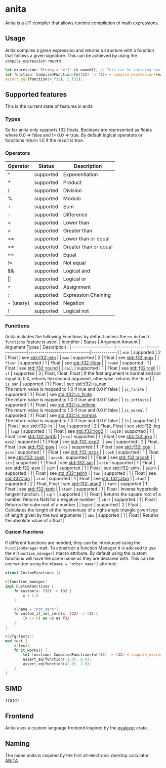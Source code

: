 # anita
Anita is a JIT compiler that allows runtime compilation of math expressions.

## Usage
Anita compiles a given expression and returns a structure with a function that follows a given signature. This can be achieved by using the `compile_expression!` macro.
```rust
let expression: String = "x+1".to_owned(); // This can be anything implementing AsRef<str>
let function: CompiledFunction<fn(f32) -> f32> = compile_expression!(expression, (x) -> f32);
assert_eq!(function(4_f32), 5_f32);
```

## Supported features
This is the current state of features in anita
### Types
So far anita only supports f32 floats.
Booleans are represented as floats where 0.0 => false and != 0.0 => true.
By default logical operators or functions return 1.0 if the result is true.

### Operators

Operator | Status | Description |
|----------|------------|-------------|
| ^   | supported | Exponentiation |
| *   | supported | Product |
| /   | supported | Division |
| %   | supported | Modulo |
| +   | supported | Sum |
| -   | supported | Difference |
| <   | supported | Lower than |
| \>  | supported | Greater than |
| <=  | supported | Lower than or equal |
| \>= | supported | Greater than or equal |
| ==  | supported | Equal |
| !=  | supported | Not equal |
| &&  | supported | Logical and |
| &#124;&#124; | supported | Logical or |
| =   | supported | Assignment |W
| ;   | supported | Expression Chaining |
| - (unary) | supported | Negation |
| !   | supported | Logical not |

### Functions
Anita includes the following Functions by default unless the `no-default-functions` feature is used.
| Identifier           | Status        | Argument Amount | Argument Types                | Description |
|----------------------|---------------|-----------------|-------------------------------|-------------|
| `min`                | supported     | 2               | Float                         | see [std::f32::min](https://doc.rust-lang.org/stable/core/primitive.f32.html#method.min) |
| `max`                | supported     | 2               | Float                         | see [std::f32::max](https://doc.rust-lang.org/stable/core/primitive.f32.html#method.max) |
| `floor`              | supported     | 1               | Float                         | see [std::f32::floor](https://doc.rust-lang.org/stable/core/primitive.f32.html#method.floor) |
| `round`              | supported     | 1               | Float                         | see [std::f32::round](https://doc.rust-lang.org/stable/core/primitive.f32.html#method.round) |
| `ceil`               | supported     | 1               | Float                         | see [std::f32::ceil](https://doc.rust-lang.org/stable/core/primitive.f32.html#method.ceil) |
| `if`                 | supported     | 3               | Float, Float, Float           | If the first argument is normal and not equal to 0.0, returns the second argument, otherwise, returns the third  |
| `is_nan`             | supported     | 1               | Float                         | see [std::f32::is_nan](https://doc.rust-lang.org/stable/core/primitive.f32.html#method.is_nan).<br> The return value is mapped to 1.0 if true and 0.0 if false |
| `is_finite`          | supported     | 1               | Float                         | see [std::f32::is_finite](https://doc.rust-lang.org/stable/core/primitive.f32.html#method.is_finite).<br> The return value is mapped to 1.0 if true and 0.0 if false |
| `is_infinite`        | supported     | 1               | Float                         | see [std::f32::is_infinite](https://doc.rust-lang.org/stable/core/primitive.f32.html#method.is_infinite).<br> The return value is mapped to 1.0 if true and 0.0 if false |
| `is_normal`          | supported     | 1               | Float                         | see [std::f32::is_normal](https://doc.rust-lang.org/stable/core/primitive.f32.html#method.is_normal).<br> The return value is mapped to 1.0 if true and 0.0 if false |
| `ln`                 | supported     | 1               | Float                         | see [std::f32::ln](https://doc.rust-lang.org/stable/core/primitive.f32.html#method.ln) |
| `log`                | supported     | 2               | Float, Float                  | see [std::f32::log](https://doc.rust-lang.org/stable/core/primitive.f32.html#method.log) |
| `log2`               | supported     | 1               | Float                         | see [std::f32::log2](https://doc.rust-lang.org/stable/core/primitive.f32.html#method.log2) |
| `log10`              | supported     | 1               | Float                         | see [std::f32::log10](https://doc.rust-lang.org/stable/core/primitive.f32.html#method.log10) |
| `exp`                | supported     | 1               | Float                         | see [std::f32::exp](https://doc.rust-lang.org/stable/core/primitive.f32.html#method.exp) |
| `exp2`               | supported     | 1               | Float                         | see [std::f32::exp2](https://doc.rust-lang.org/stable/core/primitive.f32.html#method.exp2) |
| `pow`                | supported     | 2               | Float, Float                  | see [std::f32::pow](https://doc.rust-lang.org/stable/core/primitive.f32.html#method.pow) |
| `cos`                | supported     | 1               | Float                         | see [std::f32::cos](https://doc.rust-lang.org/stable/core/primitive.f32.html#method.cos) |
| `acos`               | supported     | 1               | Float                         | see [std::f32::acos](https://doc.rust-lang.org/stable/core/primitive.f32.html#method.acos) |
| `cosh`               | supported     | 1               | Float                         | see [std::f32::cosh](https://doc.rust-lang.org/stable/core/primitive.f32.html#method.cosh) |
| `acosh`              | supported     | 1               | Float                         | see [std::f32::acosh](https://doc.rust-lang.org/stable/core/primitive.f32.html#method.acosh) |
| `sin`                | supported     | 1               | Float                         | see [std::f32::sin](https://doc.rust-lang.org/stable/core/primitive.f32.html#method.sin) |
| `asin`               | supported     | 1               | Float                         | see [std::f32::asin](https://doc.rust-lang.org/stable/core/primitive.f32.html#method.asin) |
| `sinh`               | supported     | 1               | Float                         | see [std::f32::sinh](https://doc.rust-lang.org/stable/core/primitive.f32.html#method.sinh) |
| `asinh`              | supported     | 1               | Float                         | see [std::f32::asinh](https://doc.rust-lang.org/stable/core/primitive.f32.html#method.asinh) |
| `tan`                | supported     | 1               | Float                         | see [std::f32::tan](https://doc.rust-lang.org/stable/core/primitive.f32.html#method.tan) |
| `atan`               | supported     | 1               | Float                         | see [std::f32::atan](https://doc.rust-lang.org/stable/core/primitive.f32.html#method.atan) |
| `atan2`              | supported     | 2               | Float, Float                  | see [std::f32::atan2](https://doc.rust-lang.org/stable/core/primitive.f32.html#method.atan2) |
| `tanh`               | supported     | 1               | Float                         | see [std::f32::tanh](https://doc.rust-lang.org/stable/core/primitive.f32.html#method.tanh) |
| `atanh`              | supported     | 1               | Float                         | Inverse hyperbolic tangent function. |
| `sqrt`               | supported     | 1               | Float                         | Returns the square root of a number. Returns NaN for a negative number |
| `cbrt`               | supported     | 1               | Float                         | Returns the cube root of a number |
| `hypot`              | supported     | 2               | Float                         | Calculates the length of the hypotenuse of a right-angle triangle given legs of length given by the two arguments |
| `abs`                | supported     | 1               | Float                         | Returns the absolute value of a float |

#### Custom Functions
If different functions are needed, they can be introduced using the `FunctionManager` trait.
To construct a function Manager it is advised to use the `#[function_manager]` macro attribute. 
By default using the custom functions will have the same name as they are declared with. This can be overwritten using the `#[name = "other_name"]` attribute.
```rust
struct CustomFunctions {}

#[function_manager]
impl CustomFunctions {
    fn custom(x: f32) -> f32 {
        x + 1.0
    }

    #[name = "not_zero"]
    fn custom_if_not_zero(x: f32) -> f32 {
        (x != 0) as u8 as f32
    }
}

#[cfg(tests)]
mod test {
    #[test]
    fn it_works() {
        let function: CompiledFunction<fn(f32) -> f32> = compile_expression!("not_zero(custom(x))", (x) -> f32);
        assert_eq(function(-1.0), 0.0);
        assert_eq(function(42.0), 1.0);
    }
}
```

## SIMD
TODO!

## Frontend
Anita uses a custom language frontend inspired by the [evalexpr](https://crates.io/crates/evalexpr) crate.

## Naming
The name anita is inspired by the first all-electronic desktop calculator [ANITA](<https://en.wikipedia.org/wiki/Sumlock_ANITA_calculator>)